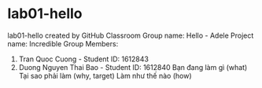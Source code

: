 # lab01-hello
lab01-hello created by GitHub Classroom
Group name: Hello - Adele
Project name: Incredible Group
Members:
1. Tran Quoc Cuong - Student ID: 1612843
2. Duong Nguyen Thai Bao - Student ID: 1612840
Bạn đang làm gì (what)
Tại sao phải làm (why, target)
Làm như thế nào (how)
